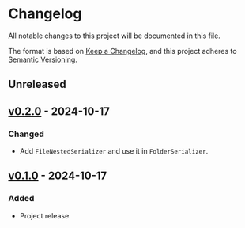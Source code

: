 # Changelog
All notable changes to this project will be documented in this file.

The format is based on [Keep a Changelog], and this project adheres to
[Semantic Versioning].

## Unreleased

## [v0.2.0](https://github.com/pawelad/naurr/releases/tag/v0.2.0) - 2024-10-17
### Changed
- Add `FileNestedSerializer` and use it in `FolderSerializer`.

## [v0.1.0](https://github.com/pawelad/naurr/releases/tag/v0.1.0) - 2024-10-17
### Added
- Project release.


[keep a changelog]: https://keepachangelog.com/en/1.1.0/
[semantic versioning]: https://semver.org/spec/v2.0.0.html
